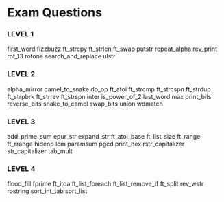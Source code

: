 # Exam Questions

### LEVEL 1

first_word
fizzbuzz
ft_strcpy
ft_strlen
ft_swap
putstr
repeat_alpha
rev_print
rot_13
rotone
search_and_replace
ulstr

### LEVEL 2

alpha_mirror
camel_to_snake
do_op
ft_atoi
ft_strcmp
ft_strcspn
ft_strdup
ft_strpbrk
ft_strrev
ft_strspn
inter
is_power_of_2
last_word
max
print_bits
reverse_bits
snake_to_camel
swap_bits
union
wdmatch

### LEVEL 3

add_prime_sum
epur_str
expand_str
ft_atoi_base
ft_list_size
ft_range
ft_rrange
hidenp
lcm
paramsum
pgcd
print_hex
rstr_capitalizer
str_capitalizer
tab_mult

### LEVEL 4

flood_fill
fprime
ft_itoa
ft_list_foreach
ft_list_remove_if
ft_split
rev_wstr
rostring
sort_int_tab
sort_list
